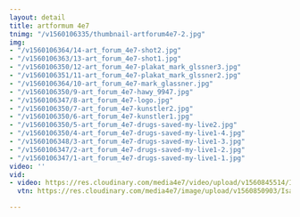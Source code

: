```yaml
---
layout: detail
title: artformum 4e7
tnimg: "/v1560106335/thumbnail-artforum4e7-2.jpg"
img:
- "/v1560106364/14-art_forum_4e7-shot2.jpg"
- "/v1560106363/13-art_forum_4e7-shot1.jpg"
- "/v1560106350/12-art_forum_4e7-plakat_mark_glssner3.jpg"
- "/v1560106351/11-art_forum_4e7-plakat_mark_glssner2.jpg"
- "/v1560106364/10-art_forum_4e7-mark_glassner.jpg"
- "/v1560106350/9-art_forum_4e7-hawy_9947.jpg"
- "/v1560106347/8-art_forum_4e7-logo.jpg"
- "/v1560106350/7-art_forum_4e7-kunstler2.jpg"
- "/v1560106350/6-art_forum_4e7-kunstler1.jpg"
- "/v1560106350/5-art_forum_4e7-drugs-saved-my-live2.jpg"
- "/v1560106350/4-art_forum_4e7-drugs-saved-my-live1-4.jpg"
- "/v1560106348/3-art_forum_4e7-drugs-saved-my-live1-3.jpg"
- "/v1560106347/2-art_forum_4e7-drugs-saved-my-live1-2.jpg"
- "/v1560106347/1-art_forum_4e7-drugs-saved-my-live1-1.jpg"
video: ''
vid:
- video: https://res.cloudinary.com/media4e7/video/upload/v1560845514/Isa_Ess_xml8e2.mp4
  vtn: https://res.cloudinary.com/media4e7/image/upload/v1560850903/Isa_Ess_xml8e2-jpg_pvvkvl.jpg

---
```

